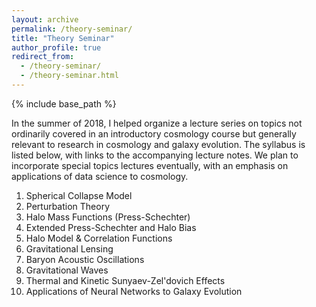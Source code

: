 ```yaml
---
layout: archive
permalink: /theory-seminar/
title: "Theory Seminar"
author_profile: true
redirect_from: 
  - /theory-seminar/
  - /theory-seminar.html
---
```


{% include base_path %}

In the summer of 2018, I helped organize a lecture series on topics not ordinarily covered in an introductory cosmology course but generally relevant to research in cosmology and galaxy evolution. The syllabus is listed below, with links to the accompanying lecture notes. We plan to incorporate special topics lectures eventually, with an emphasis on applications of data science to cosmology.

1. Spherical Collapse Model
2. Perturbation Theory
3. Halo Mass Functions (Press-Schechter)
4. Extended Press-Schechter and Halo Bias
5. Halo Model & Correlation Functions
6. Gravitational Lensing
7. Baryon Acoustic Oscillations
8. Gravitational Waves
9. Thermal and Kinetic Sunyaev-Zel'dovich Effects
10. Applications of Neural Networks to Galaxy Evolution
